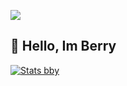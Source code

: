 <p align="left">
  <img src="https://count.getloli.com/get/@BerryPGz?theme=gelbooru" />
</p>

## 👋 Hello, Im Berry

[![Stats bby](https://github-readme-stats.vercel.app/api?username=berrypgz&theme=dark)](https://github.com/berrypgz/github-readme-stats)     
